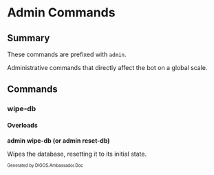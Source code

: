 ﻿Admin Commands
==============
## Summary
These commands are prefixed with `admin`. 

Administrative commands that directly affect the bot on a global scale.

## Commands
### wipe-db
#### Overloads
**admin wipe-db (or admin reset-db)**

Wipes the database, resetting it to its initial state.

<sub><sup>Generated by DIGOS.Ambassador.Doc</sup></sub>